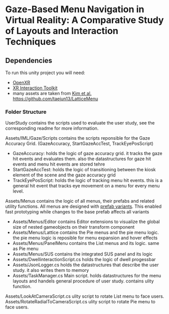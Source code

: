 # Gaze-Based Menu Navigation in Virtual Reality: A Comparative Study of Layouts and Interaction Techniques

## Dependencies

To run this unity project you will need:
- [OpenXR](https://docs.unity3d.com/Packages/com.unity.xr.openxr@1.13/manual/index.html)
- [XR Interaction Toolkit](https://docs.unity3d.com/Packages/com.unity.xr.interaction.toolkit@3.0/manual/index.html)
- many assets are taken from [Kim et al.](https://github.com/taejun13/LatticeMenu) https://github.com/taejun13/LatticeMenu  

### Folder Structure

UserStudy contains the scripts used to evaluate the user study, see the corresponding readme for more information.

Assets/IML/Gaze/Scripts contains the scripts reponsible for the Gaze Accuracy Grid. (GazeAccuracy, StartGazeAccTest, TrackEyePosScript)
- GazeAccuracy: holds the logic of gaze accuracy grid. it tracks the gaze hit events and evaluates them. also the datastructures for gaze hit events and menu hit events are stored tehre
- StartGazeAccTest: holds the logic of transitioning between the kiosk element of the scene and the gaze accuracy grid
- TrackEyePosScript: holds the logic of tracking menu hit events. this is a general hit event that tracks eye movement on a menu for every menu level.


Assets/Menus contains the logic of all menus, their prefabs and related utility functions. All menus are designed with [prefab variants](https://docs.unity3d.com/Manual/PrefabVariants.html). This enabled fast prototyping while changes to the base prefab affects all variants
- Assets/Menus/Editor contains Editor extensions to visualize the global size of nested gameobjects on their transform component
- Assets/Menus/Lattice contains the Pie menus and the pie menu logic. the pie menu logic is reposible for menu expansion and hover effects
- Assets/Menus/PanelMenu contains the List menus and its logic. same as Pie menu
- Assets/Menus/SUS contains the integrated SUS panel and its logic
- Assets/DwellinteractionScript.cs holds the logic of dwell progessbar
- Assets/JsonLogger.cs holds the datastructures that describe the user study. it also writes them to memory
- Assets/TaskManager.cs Main script. holds datastructures for the menu layouts and handels general procedure of user study. contains ulity function.

Assets/LookAtCameraScript.cs ulity script to rotate List menu to face users.\
Assets/RotateRadialToCameraScript.cs ulity script to rotate Pie menu to face users.
